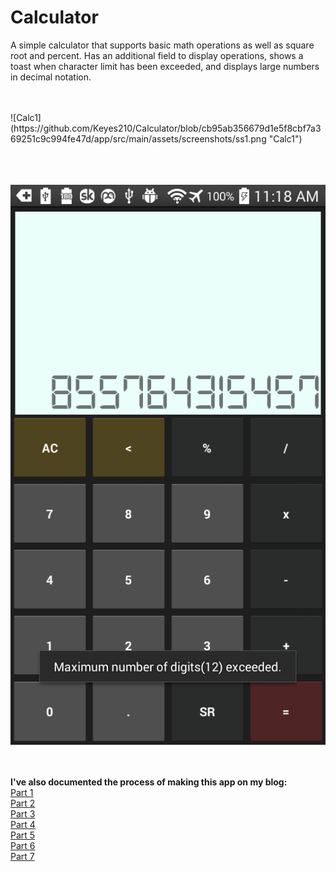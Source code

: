 # Calculator

A simple calculator that supports basic math operations as well as square root and percent. Has an additional field to display operations, shows a toast when character limit has been exceeded, and displays large numbers in decimal notation. 


<br>
<br>
![Calc1](https://github.com/Keyes210/Calculator/blob/cb95ab356679d1e5f8cbf7a369251c9c994fe47d/app/src/main/assets/screenshots/ss1.png "Calc1")

<br>
<br>
<br>
<br>

![Calc2](https://github.com/Keyes210/Calculator/blob/cb95ab356679d1e5f8cbf7a369251c9c994fe47d/app/src/main/assets/screenshots/ss2.png "Calc2")

<br/>
<br/>
<b> I've also documented the process of making this app on my blog:</b>
<br/>
<a href="https://medium.com/@keyes210/calculator-dbb9157fecd1#.9tn2usn6s">Part 1</a>
<br/>
<a href="https://medium.com/@keyes210/calculator-ii-86cad85e5c9e#.xrv9kjw9a">Part 2</a>
<br/>
<a href="https://medium.com/@keyes210/calculator-iii-20846c4b57fd#.ar3eh3w6j">Part 3</a>
<br/>
<a href="https://medium.com/@keyes210/calculator-iv-arithmetic-bitches-5ba149a28b62#.bt534fxxt">Part 4</a>
<br/>
<a href="https://medium.com/@keyes210/calculator-v-cb7ede731e34#.vfg63ad62">Part 5</a>
<br/>
<a href="https://medium.com/@keyes210/calculator-vi-c54750fa8842#.2lru0otbl">Part 6</a>
<br/>
<a href="https://medium.com/@keyes210/calculator-vii-the-final-mathening-cd9e37f5b830#.jrcunqjdc">Part 7</a>

